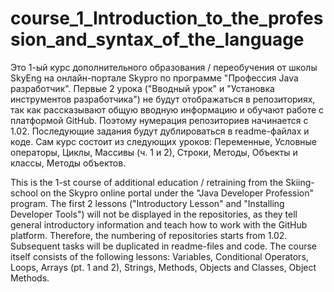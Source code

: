 # course_1_Introduction_to_the_profession_and_syntax_of_the_language
Это 1-ый курс дополнительного образования / переобучения от школы SkyEng на онлайн-портале Skypro по программе "Профессия Java разработчик". 
Первые 2 урока ("Вводный урок" и "Установка инструментов разработчика") не будут отображаться в репозиториях, так как рассказывают общую вводную информацию и обучают работе с платформой GitHub. 
Поэтому нумерация репозиториев начинается с 1.02. Последующие задания будут дублироваться в readme-файлах и коде.
Сам курс состоит из следующих уроков: Переменные, Условные операторы, Циклы, Массивы (ч. 1 и 2), Строки, Методы, Объекты и классы, Методы объектов.

This is the 1-st course of additional education / retraining from the Skiing-school on the Skypro online portal under the "Java Developer Profession" program. 
The first 2 lessons ("Introductory Lesson" and "Installing Developer Tools") will not be displayed in the repositories, as they tell general introductory information and teach how to work with the GitHub platform. 
Therefore, the numbering of repositories starts from 1.02. Subsequent tasks will be duplicated in readme-files and code.
The course itself consists of the following lessons: Variables, Conditional Operators, Loops, Arrays (pt. 1 and 2), Strings, Methods, Objects and Classes, Object Methods.
